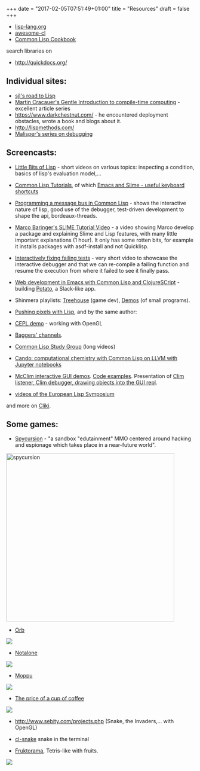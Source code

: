 +++
date = "2017-02-05T07:51:49+01:00"
title = "Resources"
draft = false
+++


* [lisp-lang.org](http://lisp-lang.org/)
* [awesome-cl](https://github.com/CodyReichert/awesome-cl)
* [Common Lisp Cookbook](https://lispcookbook.github.io/cl-cookbook/)

search libraries on

* http://quickdocs.org/

## Individual sites:

* [sjl's road to Lisp](http://stevelosh.com/blog/2018/08/a-road-to-common-lisp/)
* [Martin Cracauer's Gentle Introduction to compile-time computing](https://medium.com/@MartinCracauer/a-gentle-introduction-to-compile-time-computing-part-3-scientific-units-8e41d8a727ca) - excellent article series
* https://www.darkchestnut.com/ - he encountered deployment obstacles, wrote a book and blogs about it.
* http://lispmethods.com/
* [Malisper's series on debugging](http://malisper.me//debugging-lisp-part-1-recompilation/)

## Screencasts:

* [Little Bits of Lisp](https://www.youtube.com/playlist?list=PL2VAYZE_4wRJi_vgpjsH75kMhN4KsuzR_) -
  short videos on various topics: inspecting a condition, basics of
  lisp's evaluation model,…
* [Common Lisp Tutorials](https://www.youtube.com/playlist?list=PL2VAYZE_4wRIoHsU5cEBIxCYcbHzy4Ypj), of which [Emacs and Slime - useful keyboard shortcuts](https://www.youtube.com/watch?v=sBcPNr1CKKw&index=4&list=PL2VAYZE_4wRIoHsU5cEBIxCYcbHzy4Ypj)
* [Programming a message bus in Common Lisp](https://www.youtube.com/watch?v=CNFr7zIfyeM) - shows the interactive nature of lisp, good use of the debugger, test-driven development to shape the api, bordeaux-threads.
* [Marco Baringer's SLIME Tutorial Video](https://www.youtube.com/watch?v=_B_4vhsmRRI) - a video showing Marco develop a package and explaining Slime and Lisp features, with many little important explanations (1 hour). It only has some rotten bits, for example it installs packages with asdf-install and not Quicklisp.
* [Interactively fixing failing tests](https://www.youtube.com/watch?v=KsHxgP3SRTs) - very short video to showcase the interactive debugger and that we can re-compile a failing function and resume the execution from where it failed to see it finally pass.
* [Web development in Emacs with Common Lisp and ClojureSCript](https://www.youtube.com/watch?v=bl8jQ2wRh6k) -
  building [Potato](https://github.com/cicakhq/potato), a Slack-like app.
* Shinmera playlists:
  [Treehouse](https://www.youtube.com/playlist?list=PLkDl6Irujx9MtJPRRP5KBH40SGCenztPW)
  (game dev),
  [Demos](https://www.youtube.com/playlist?list=PLkDl6Irujx9Mh3BWdBmt4JtIrwYgihTWp)
  (of small programs).
* [Pushing pixels with Lisp](https://www.youtube.com/watch?v=82o5NeyZtvw), and by the same author:
 * [CEPL demo](https://www.youtube.com/watch?v=a2tTpjGOhjw&index=20&list=RDxzTH_ZqaFKI) - working with OpenGL
 * [Baggers' channels](https://www.youtube.com/channel/UCMV8p6Lb-bd6UZtTc_QD4zA).
* [Common Lisp Study Group](https://www.youtube.com/channel/UCYg6qFXDE5SGT_YXhuJPU0A/videos) (long videos)
 * [Cando: computational chemistry with Common Lisp on LLVM with Jupyter notebooks](https://www.youtube.com/playlist?list=PLbl4KVdl9U3I3MhFWgauT0cz-x7SymZmn&disable_polymer=true)

* [McClim interactive GUI demos](https://www.youtube.com/watch?v=XGmo0E_S46I). [Code examples](https://github.com/robert-strandh/McCLIM/blob/master/Examples/demodemo.lisp). Presentation of [Clim listener, Clim debugger, drawing objects into the GUI repl](https://www.youtube.com/watch?v=kfBmRsPRdGg).
* [videos of the European Lisp Symposium](https://www.youtube.com/channel/UC55S8D_44ge2cV10aQmxNVQ)

and more on [Cliki](http://www.cliki.net/Lisp%20Videos).

## Some games:

* [Spycursion](https://defungames.com/) - "a sandbox "edutainment" MMO centered around hacking and espionage which takes place in a near-future world".


<img src="https://defungames.com/wp-content/uploads/2019/01/eavesdropping.png" alt="spycursion" width="450"/>

* [Orb](https://baggers.itch.io/orb)

![](https://img.itch.zone/aW1hZ2UvMjUyMTE3LzEyMDYxNDUucG5n/347x500/YEFnGW.png)

* [Notalone](https://github.com/borodust/notalone)

![](https://img.itch.zone/aW1hZ2UvMTg2MzQ1Lzg3MjI2NC5wbmc=/347x500/6WLhIo.png)

* [Moppu](https://sarge.itch.io/moppu)

![](https://img.itch.zone/aW1hZ2UvNTAyMzQ2LzI2MDA1NjUucG5n/347x500/hdXQvV.png)

* [The price of a cup of coffee](https://goofist.itch.io/the-price-of-a-cup-of-coffee)

![](https://img.itch.zone/aW1hZ2UvNTAyNzk3LzI2MDMzNDQucG5n/347x500/0svE3f.png)

* http://www.sebity.com/projects.php (Snake, the Invaders,… with OpenGL)

* [cl-snake](https://github.com/SahilKang/cl-snake) snake in the terminal

* [Fruktorama](https://github.com/lisp-mirror/fruktorama), Tetris-like with fruits.

![](https://camo.githubusercontent.com/f14f4bd34f1b41942c4dd9fdece3f7ea448e2f94f40fb040c7b03b230d6f3452/68747470733a2f2f6269746275636b65742e6f72672f50617261736974654e6574776f726b2f6672756b746f72616d61332d6c6973702d65646974696f6e2f7261772f306465613761623834326665306638616530336262636564356266316237636633353832343961392f73637265656e73686f74732f73637265656e73686f742d322e706e67)
